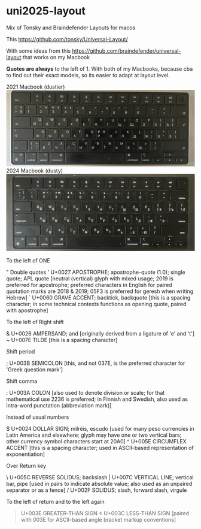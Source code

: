 # uni2025-layout
Mix of Tonsky and Braindefender Layouts for macos

This https://github.com/tonsky/Universal-Layout/

With some ideas from this https://github.com/braindefender/universal-layout that works on my Macbook

**Quotes are always** to the left of 1. With both of my Macbooks, because cba to find out their exact models, so its easier to adapt at layout level.

2021 Macbook (dustier)
![](https://github.com/onoma2/uni2025-layout/blob/main/macbook2021.jpg?raw=true) 
2024 Macbook (dusty)
![](https://github.com/onoma2/uni2025-layout/blob/main/macbook2024.jpg?raw=true) 

To the left of ONE

" Double quotes
' U+0027 APOSTROPHE; apostrophe-quote (1.0); single quote; APL quote [neutral (vertical) glyph with mixed usage; 2019 is preferred for apostrophe; preferred characters in English for paired quotation marks are 2018 & 2019; 05F3 is preferred for geresh when writing Hebrew]
` U+0060 GRAVE ACCENT; backtick, backquote [this is a spacing character; in some technical contexts functions as opening quote, paired with apostrophe]

To the left of Right shift 

& U+0026 AMPERSAND; and [originally derived from a ligature of 'e' and 't']
~ U+007E TILDE [this is a spacing character]

Shift period

; U+003B SEMICOLON [this, and not 037E, is the preferred character for 'Greek question mark']

Shift comma

: U+003A COLON [also used to denote division or scale; for that mathematical use 2236 is preferred; in Finnish and Swedish, also used as intra-word punctation (abbreviation mark)]

Instead of usual numbers

$ U+0024 DOLLAR SIGN; milréis, escudo [used for many peso currencies in Latin America and elsewhere; glyph may have one or two vertical bars; other currency symbol characters start at 20A0]
^ U+005E CIRCUMFLEX ACCENT [this is a spacing character; used in ASCII-based representation of exponentiation]

Over Return key

\ U+005C REVERSE SOLIDUS; backslash
| U+007C VERTICAL LINE; vertical bar, pipe [used in pairs to indicate absolute value; also used as an unpaired separator or as a fence]
/ U+002F SOLIDUS; slash, forward slash, virgule

To the left of return and to the left again

> U+003E GREATER-THAN SIGN
<  U+003C LESS-THAN SIGN [paired with 003E for ASCII-based angle bracket markup conventions]
